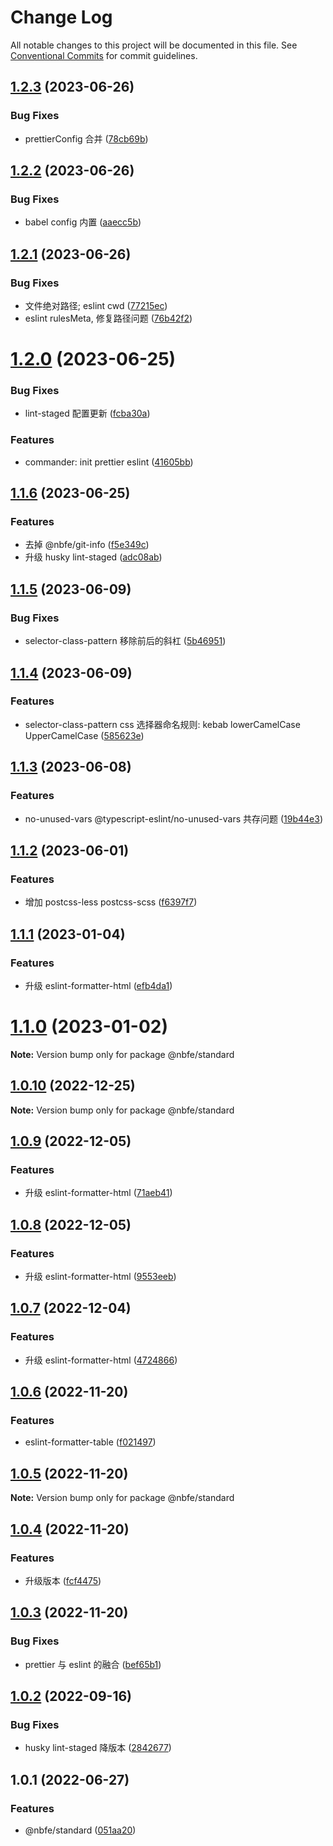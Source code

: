 # Change Log

All notable changes to this project will be documented in this file.
See [Conventional Commits](https://conventionalcommits.org) for commit guidelines.

## [1.2.3](https://github.com/shuoshubao/nbfe/compare/@nbfe/standard@1.2.2...@nbfe/standard@1.2.3) (2023-06-26)


### Bug Fixes

* prettierConfig 合并 ([78cb69b](https://github.com/shuoshubao/nbfe/commit/78cb69ba0bd7f2ca43b5deed657f28cf7bce6015))





## [1.2.2](https://github.com/shuoshubao/nbfe/compare/@nbfe/standard@1.2.1...@nbfe/standard@1.2.2) (2023-06-26)


### Bug Fixes

* babel config 内置 ([aaecc5b](https://github.com/shuoshubao/nbfe/commit/aaecc5b9bc2432abe289dc1a0d6159bd974f1ce2))





## [1.2.1](https://github.com/shuoshubao/nbfe/compare/@nbfe/standard@1.2.0...@nbfe/standard@1.2.1) (2023-06-26)


### Bug Fixes

* 文件绝对路径; eslint cwd ([77215ec](https://github.com/shuoshubao/nbfe/commit/77215ec1b82a8a7285ec711a771bad9a6c1b19a2))
* eslint rulesMeta, 修复路径问题 ([76b42f2](https://github.com/shuoshubao/nbfe/commit/76b42f2bd502253db8f95ddad732f90474b7671e))





# [1.2.0](https://github.com/shuoshubao/nbfe/compare/@nbfe/standard@1.1.6...@nbfe/standard@1.2.0) (2023-06-25)


### Bug Fixes

* lint-staged 配置更新 ([fcba30a](https://github.com/shuoshubao/nbfe/commit/fcba30a6ec412b73546c2b6ead5d4f605536e5ad))


### Features

* commander: init prettier eslint ([41605bb](https://github.com/shuoshubao/nbfe/commit/41605bb5a7b1ffeb983cb3f2598e8d425c463e6c))





## [1.1.6](https://github.com/shuoshubao/nbfe/compare/@nbfe/standard@1.1.5...@nbfe/standard@1.1.6) (2023-06-25)


### Features

* 去掉 @nbfe/git-info ([f5e349c](https://github.com/shuoshubao/nbfe/commit/f5e349c754ebba021bbad820e83de1dcc0862217))
* 升级 husky lint-staged ([adc08ab](https://github.com/shuoshubao/nbfe/commit/adc08abbcf39c0c0afa644fb9fc64b86824124b7))





## [1.1.5](https://github.com/shuoshubao/nbfe/compare/@nbfe/standard@1.1.4...@nbfe/standard@1.1.5) (2023-06-09)


### Bug Fixes

* selector-class-pattern 移除前后的斜杠 ([5b46951](https://github.com/shuoshubao/nbfe/commit/5b46951654e1f636bcc9aacb68468f77a3bda95a))





## [1.1.4](https://github.com/shuoshubao/nbfe/compare/@nbfe/standard@1.1.3...@nbfe/standard@1.1.4) (2023-06-09)


### Features

* selector-class-pattern css 选择器命名规则: kebab lowerCamelCase UpperCamelCase ([585623e](https://github.com/shuoshubao/nbfe/commit/585623e6c1a8f2f0414ae8c4ad4097167e9387b0))





## [1.1.3](https://github.com/shuoshubao/nbfe/compare/@nbfe/standard@1.1.2...@nbfe/standard@1.1.3) (2023-06-08)


### Features

* no-unused-vars @typescript-eslint/no-unused-vars 共存问题 ([19b44e3](https://github.com/shuoshubao/nbfe/commit/19b44e3732bfcccebc7079e7f9c57fac967a3f10))





## [1.1.2](https://github.com/shuoshubao/nbfe/compare/@nbfe/standard@1.1.1...@nbfe/standard@1.1.2) (2023-06-01)


### Features

* 增加 postcss-less postcss-scss ([f6397f7](https://github.com/shuoshubao/nbfe/commit/f6397f70932e1cd0e3944b9f1d2612a054d694ee))





## [1.1.1](https://github.com/shuoshubao/nbfe/compare/@nbfe/standard@1.1.0...@nbfe/standard@1.1.1) (2023-01-04)


### Features

* 升级 eslint-formatter-html ([efb4da1](https://github.com/shuoshubao/nbfe/commit/efb4da1e733d3b826005ce21ed977faf5d4a720b))





# [1.1.0](https://github.com/shuoshubao/nbfe/compare/@nbfe/standard@1.0.10...@nbfe/standard@1.1.0) (2023-01-02)

**Note:** Version bump only for package @nbfe/standard





## [1.0.10](https://github.com/shuoshubao/nbfe/compare/@nbfe/standard@1.0.9...@nbfe/standard@1.0.10) (2022-12-25)

**Note:** Version bump only for package @nbfe/standard





## [1.0.9](https://github.com/shuoshubao/nbfe/compare/@nbfe/standard@1.0.8...@nbfe/standard@1.0.9) (2022-12-05)


### Features

* 升级 eslint-formatter-html ([71aeb41](https://github.com/shuoshubao/nbfe/commit/71aeb41f805de9c91d9051aa2ea0d76cc4d266c5))





## [1.0.8](https://github.com/shuoshubao/nbfe/compare/@nbfe/standard@1.0.7...@nbfe/standard@1.0.8) (2022-12-05)


### Features

* 升级 eslint-formatter-html ([9553eeb](https://github.com/shuoshubao/nbfe/commit/9553eeb75aca4a24e77a9b91aeaa5e5bb6cf72cf))





## [1.0.7](https://github.com/shuoshubao/nbfe/compare/@nbfe/standard@1.0.6...@nbfe/standard@1.0.7) (2022-12-04)


### Features

* 升级 eslint-formatter-html ([4724866](https://github.com/shuoshubao/nbfe/commit/4724866f8f33758a3bd0eff526901f5c036a971c))





## [1.0.6](https://github.com/shuoshubao/nbfe/compare/@nbfe/standard@1.0.5...@nbfe/standard@1.0.6) (2022-11-20)


### Features

* eslint-formatter-table ([f021497](https://github.com/shuoshubao/nbfe/commit/f021497580aace0400beb7299057e1e54242e53d))





## [1.0.5](https://github.com/shuoshubao/nbfe/compare/@nbfe/standard@1.0.4...@nbfe/standard@1.0.5) (2022-11-20)

**Note:** Version bump only for package @nbfe/standard





## [1.0.4](https://github.com/shuoshubao/nbfe/compare/@nbfe/standard@1.0.3...@nbfe/standard@1.0.4) (2022-11-20)

### Features

- 升级版本 ([fcf4475](https://github.com/shuoshubao/nbfe/commit/fcf4475))

## [1.0.3](https://github.com/shuoshubao/nbfe/compare/@nbfe/standard@1.0.2...@nbfe/standard@1.0.3) (2022-11-20)

### Bug Fixes

- prettier 与 eslint 的融合 ([bef65b1](https://github.com/shuoshubao/nbfe/commit/bef65b1))

## [1.0.2](https://github.com/shuoshubao/nbfe/compare/@nbfe/standard@1.0.1...@nbfe/standard@1.0.2) (2022-09-16)

### Bug Fixes

- husky lint-staged 降版本 ([2842677](https://github.com/shuoshubao/nbfe/commit/2842677))

## 1.0.1 (2022-06-27)

### Features

- @nbfe/standard ([051aa20](https://github.com/shuoshubao/nbfe/commit/051aa20))
